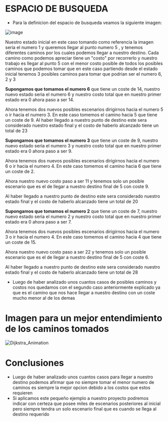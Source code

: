 # ESPACIO DE BUSQUEDA
- Para la definicion del espacio de busqueda veamos la siguiente imagen:


![image](https://user-images.githubusercontent.com/66757138/135743505-4786dbf9-73cd-4b62-addf-69da783b8dca.png)

Nuestro estado inicial en este caso tomando como referencia la imagen seria el numero 1 y queremos llegar al punto numero 5 , y tenemos diferentes caminos por los cuales 
podemos llegar a nuestro destino. Cada camino como podemos apreciar tiene un "costo" por recorrerlo y nuestro trabajo es llegar al punto 5 con el menor costo posible de todos
los posibles caminos que podemos tomar que en este caso partiendo desde el estado inicial tenemos 3 posibles caminos para tomar que podrian ser el numero 6, 2 y 3

**Supongamos que tomamos el numero 6** que tiene un coste de 14, nuestro nuevo estado seria el numero 6 y nuestro costo total que en nuestro primer estado era 0 ahora paso a ser 14.

Ahora tenemos dos nuevos posibles escenarios dirigirnos hacia el numero 5 o ir hacia el numero 3. En este caso tomemos el camino hacia 5 que tiene un coste de 9. Al haber llegado a nuestro  punto de destino este sera considerado nuestro estado final y el costo de haberlo alcanzado tiene un total de 23

**Supongamos que tomamos el numero 3** que tiene un coste de 9, nuestro nuevo estado seria el numero 3 y nuestro costo total que en nuestro primer estado era 0 ahora paso a ser 9.

Ahora tenemos dos nuevos posibles escenarios dirigirnos hacia el numero 6 o ir hacia el numero 4. En este caso tomemos el camino hacia 6 que tiene un coste de 2. 

Ahora nuestro nuevo costo paso a ser 11 y tenemos solo un posible escenario que es el de llegar a nuestro destino final de 5 con coste 9.

Al haber llegado a nuestro  punto de destino este sera considerado nuestro estado final y el costo de haberlo alcanzado tiene un total de 20

**Supongamos que tomamos el numero 2** que tiene un coste de 7, nuestro nuevo estado seria el numero 2 y nuestro costo total que en nuestro primer estado era 0 ahora paso a ser 7.

Ahora tenemos dos nuevos posibles escenarios dirigirnos hacia el numero 3 o ir hacia el numero 4. En este caso tomemos el camino hacia 4 que tiene un coste de 15.

Ahora nuestro nuevo costo paso a ser 22 y tenemos solo un posible escenario que es el de llegar a nuestro destino final de 5 con coste 6.

Al haber llegado a nuestro  punto de destino este sera considerado nuestro estado final y el costo de haberlo alcanzado tiene un total de 28

- Luego de haber analizado unos cuantos casos de posibles caminos y costos nos quedamos con el segundo caso anteriormente explicado ya que es el camino que nos hace llegar a nuestro destino con un coste mucho menor al de los demas

# Imagen para un mejor entendimiento de los caminos tomados
![Dijkstra_Animation](https://user-images.githubusercontent.com/66757138/135743554-d109159b-c309-4dfe-8d2e-ae4dd2d69d68.gif)

# Conclusiones
- Luego de haber analizado unos cuantos casos para llegar a nuestro destino podemos afirmar que no siempre tomar el menor numero de caminos es siempre la mejor opcion debido a los costos que estos requieren
- Si aplicamos este pequeño ejemplo a nuestro proyecto podremos indicar con certeza que posee miles de escenarios posteriores al inicial pero siempre tendra un solo escenario final que es cuando se llega al destino requerido
